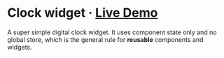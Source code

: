 # Clock widget · [Live Demo](https://solkimicreb.github.io/react-easy-state/dist/clock.html)

A super simple digital clock widget. It uses component state only and no global store, which is the general rule for **reusable** components and widgets.
